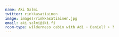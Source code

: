 ```yaml
---
name: Aki Salmi
twitter: rinkkasatiainen
image: images/rinkkasatiainen.jpg
email: aki.salmi@iki.fi
room-type: wilderness cabin with Adi + Daniel? + ? 
---
```


